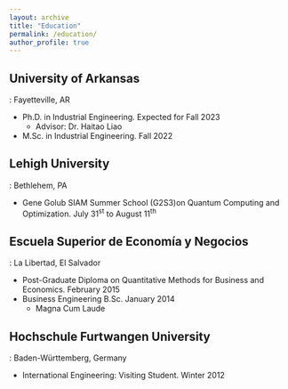 ```yaml
---
layout: archive
title: "Education"
permalink: /education/
author_profile: true
---
```


<!-- {% include base_path %}

{% for post in site.education reversed %}
  {% include archive-single.html %}
{% endfor %} -->

## University of Arkansas
: Fayetteville, AR

- Ph.D. in Industrial Engineering. Expected for Fall 2023
	- Advisor: Dr. Haitao Liao
- M.Sc. in Industrial Engineering. Fall 2022

## Lehigh University
: Bethlehem, PA

- Gene Golub SIAM Summer School (G2S3)on Quantum Computing and Optimization. July 31<sup>st</sup> to August 11<sup>th</sup>

## Escuela Superior de Economía y Negocios
: La Libertad, El Salvador

- Post-Graduate Diploma on Quantitative Methods for Business and Economics. February 2015
- Business Engineering B.Sc. January 2014
	- Magna Cum Laude

## Hochschule Furtwangen University
: Baden-Württemberg, Germany

- International Engineering: Visiting Student. Winter 2012